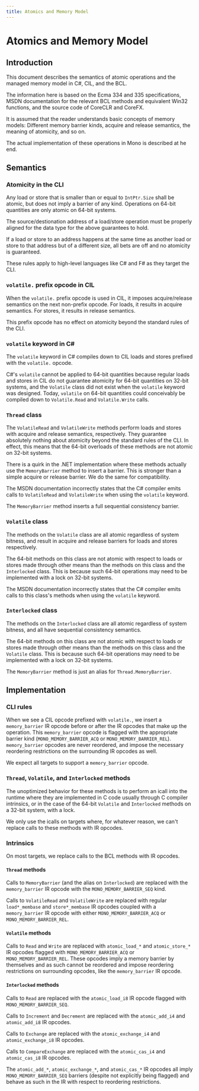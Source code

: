 ```yaml
---
title: Atomics and Memory Model
---
```


# Atomics and Memory Model

## Introduction

This document describes the semantics of atomic operations and the managed memory model in C#, CIL, and the BCL.

The information here is based on the Ecma 334 and 335 specifications, MSDN documentation for the relevant BCL methods
and equivalent Win32 functions, and the source code of CoreCLR and CoreFX.

It is assumed that the reader understands basic concepts of memory models: Different memory barrier kinds, acquire and
release semantics, the meaning of atomicity, and so on.

The actual implementation of these operations in Mono is described at he end.

## Semantics

### Atomicity in the CLI

Any load or store that is smaller than or equal to `IntPtr.Size` shall be atomic, but does not imply a barrier of any
kind. Operations on 64-bit quantities are only atomic on 64-bit systems.

The source/destionation address of a load/store operation must be properly aligned for the data type for the above
guarantees to hold.

If a load or store to an address happens at the same time as another load or store to that address but of a different
size, all bets are off and no atomicity is guaranteed.

These rules apply to high-level languages like C# and F# as they target the CLI.

### `volatile.` prefix opcode in CIL

When the `volatile.` prefix opcode is used in CIL, it imposes acquire/release semantics on the next non-prefix opcode.
For loads, it results in acquire semantics. For stores, it results in release semantics.

This prefix opcode has no effect on atomicity beyond the standard rules of the CLI.

### `volatile` keyword in C\#

The `volatile` keyword in C# compiles down to CIL loads and stores prefixed with the `volatile.` opcode.

C#'s `volatile` cannot be applied to 64-bit quantities because regular loads and stores in CIL do not guarantee
atomicity for 64-bit quantities on 32-bit systems, and the `Volatile` class did not exist when the `volatile` keyword
was designed. Today, `volatile` on 64-bit quantities could conceivably be compiled down to `Volatile.Read` and
`Volatile.Write` calls.

### `Thread` class

The `VolatileRead` and `VolatileWrite` methods perform loads and stores with acquire and release semantics,
respectively. They guarantee absolutely nothing about atomicity beyond the standard rules of the CLI. In effect, this
means that the 64-bit overloads of these methods are not atomic on 32-bit systems.

There is a quirk in the .NET implementation where these methods actually use the `MemoryBarrier` method to insert a
barrier. This is stronger than a simple acquire or release barrier. We do the same for compatibility.

The MSDN documentation incorrectly states that the C# compiler emits calls to `VolatileRead` and `VolatileWrite` when
using the `volatile` keyword.

The `MemoryBarrier` method inserts a full sequential consistency barrier.

### `Volatile` class

The methods on the `Volatile` class are all atomic regardless of system bitness, and result in acquire and release
barriers for loads and stores respectively.

The 64-bit methods on this class are not atomic with respect to loads or stores made through other means than the
methods on this class and the `Interlocked` class. This is because such 64-bit operations may need to be implemented
with a lock on 32-bit systems.

The MSDN documentation incorrectly states that the C# compiler emits calls to this class's methods when using the
`volatile` keyword.

### `Interlocked` class

The methods on the `Interlocked` class are all atomic regardless of system bitness, and all have sequential consistency
semantics.

The 64-bit methods on this class are not atomic with respect to loads or stores made through other means than the
methods on this class and the `Volatile` class. This is because such 64-bit operations may need to be implemented with a
lock on 32-bit systems.

The `MemoryBarrier` method is just an alias for `Thread.MemoryBarrier`.

## Implementation

### CLI rules

When we see a CIL opcode prefixed with `volatile.`, we insert a `memory_barrier` IR opcode before or after the IR
opcodes that make up the operation. This `memory_barrier` opcode is flagged with the appropriate barrier kind
(`MONO_MEMORY_BARRIER_ACQ` or `MONO_MEMORY_BARRIER_REL`). `memory_barrier` opcodes are never reordered, and impose
the necessary reordering restrictions on the surrounding IR opcodes as well.

We expect all targets to support a `memory_barrier` opcode.

### `Thread`, `Volatile`, and `Interlocked` methods

The unoptimized behavior for these methods is to perform an icall into the runtime where they are implemented in C code
usually through C compiler intrinsics, or in the case of the 64-bit `Volatile` and `Interlocked` methods on a 32-bit
system, with a lock.

We only use the icalls on targets where, for whatever reason, we can't replace calls to these methods with IR opcodes.

### Intrinsics

On most targets, we replace calls to the BCL methods with IR opcodes.

#### `Thread` methods

Calls to `MemoryBarrier` (and the alias on `Interlocked`) are replaced with the `memory_barrier` IR opcode with the
`MONO_MEMORY_BARRIER_SEQ` kind.

Calls to `VolatileRead` and `VolatileWrite` are replaced with regular `load*_membase` and `store*_membase` IR opcodes
coupled with a `memory_barrier` IR opcode with either `MONO_MEMORY_BARRIER_ACQ` or `MONO_MEMORY_BARRIER_REL`.

#### `Volatile` methods

Calls to `Read` and `Write` are replaced with `atomic_load_*` and `atomic_store_*` IR opcodes flagged with
`MONO_MEMORY_BARRIER_ACQ` or `MONO_MEMORY_BARRIER_REL`. These opcodes imply a memory barrier by themselves and as such
cannot be reordered and impose reordering restrictions on surrounding opcodes, like the `memory_barrier` IR opcode.

#### `Interlocked` methods

Calls to `Read` are replaced with the `atomic_load_i8` IR opcode flagged with `MONO_MEMORY_BARRIER_SEQ`.

Calls to `Increment` and `Decrement` are replaced with the `atomic_add_i4` and `atomic_add_i8` IR opcodes.

Calls to `Exchange` are replaced with the `atomic_exchange_i4` and `atomic_exchange_i8` IR opcodes.

Calls to `CompareExchange` are replaced with the `atomic_cas_i4` and `atomic_cas_i8` IR opcodes.

The `atomic_add_*`, `atomic_exchange_*`, and `atomic_cas_*` IR opcodes all imply `MONO_MEMORY_BARRIER_SEQ` barriers
(despite not explicitly being flagged) and behave as such in the IR with respect to reordering restrictions.
